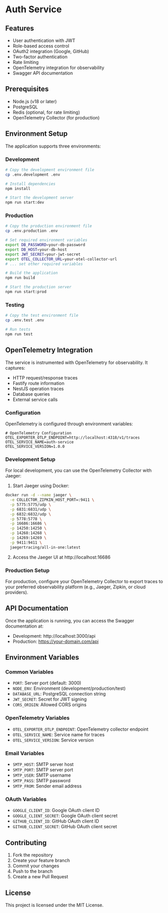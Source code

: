 # Auth Service
## Features

- User authentication with JWT
- Role-based access control
- OAuth2 integration (Google, GitHub)
- Two-factor authentication
- Rate limiting
- OpenTelemetry integration for observability
- Swagger API documentation

## Prerequisites

- Node.js (v18 or later)
- PostgreSQL
- Redis (optional, for rate limiting)
- OpenTelemetry Collector (for production)

## Environment Setup

The application supports three environments:

### Development
```bash
# Copy the development environment file
cp .env.development .env

# Install dependencies
npm install

# Start the development server
npm run start:dev
```

### Production
```bash
# Copy the production environment file
cp .env.production .env

# Set required environment variables
export DB_PASSWORD=your-db-password
export DB_HOST=your-db-host
export JWT_SECRET=your-jwt-secret
export OTEL_COLLECTOR_URL=your-otel-collector-url
# ... set other required variables

# Build the application
npm run build

# Start the production server
npm run start:prod
```

### Testing
```bash
# Copy the test environment file
cp .env.test .env

# Run tests
npm run test
```

## OpenTelemetry Integration

The service is instrumented with OpenTelemetry for observability. It captures:

- HTTP request/response traces
- Fastify route information
- NestJS operation traces
- Database queries
- External service calls

### Configuration

OpenTelemetry is configured through environment variables:

```env
# OpenTelemetry Configuration
OTEL_EXPORTER_OTLP_ENDPOINT=http://localhost:4318/v1/traces
OTEL_SERVICE_NAME=auth-service
OTEL_SERVICE_VERSION=1.0.0
```

### Development Setup

For local development, you can use the OpenTelemetry Collector with Jaeger:

1. Start Jaeger using Docker:
```bash
docker run -d --name jaeger \
  -e COLLECTOR_ZIPKIN_HOST_PORT=:9411 \
  -p 5775:5775/udp \
  -p 6831:6831/udp \
  -p 6832:6832/udp \
  -p 5778:5778 \
  -p 16686:16686 \
  -p 14250:14250 \
  -p 14268:14268 \
  -p 14269:14269 \
  -p 9411:9411 \
  jaegertracing/all-in-one:latest
```

2. Access the Jaeger UI at http://localhost:16686

### Production Setup

For production, configure your OpenTelemetry Collector to export traces to your preferred observability platform (e.g., Jaeger, Zipkin, or cloud providers).

## API Documentation

Once the application is running, you can access the Swagger documentation at:
- Development: http://localhost:3000/api
- Production: https://your-domain.com/api

## Environment Variables

### Common Variables
- `PORT`: Server port (default: 3000)
- `NODE_ENV`: Environment (development/production/test)
- `DATABASE_URL`: PostgreSQL connection string
- `JWT_SECRET`: Secret for JWT signing
- `CORS_ORIGIN`: Allowed CORS origins

### OpenTelemetry Variables
- `OTEL_EXPORTER_OTLP_ENDPOINT`: OpenTelemetry collector endpoint
- `OTEL_SERVICE_NAME`: Service name for traces
- `OTEL_SERVICE_VERSION`: Service version

### Email Variables
- `SMTP_HOST`: SMTP server host
- `SMTP_PORT`: SMTP server port
- `SMTP_USER`: SMTP username
- `SMTP_PASS`: SMTP password
- `SMTP_FROM`: Sender email address

### OAuth Variables
- `GOOGLE_CLIENT_ID`: Google OAuth client ID
- `GOOGLE_CLIENT_SECRET`: Google OAuth client secret
- `GITHUB_CLIENT_ID`: GitHub OAuth client ID
- `GITHUB_CLIENT_SECRET`: GitHub OAuth client secret

## Contributing

1. Fork the repository
2. Create your feature branch
3. Commit your changes
4. Push to the branch
5. Create a new Pull Request

## License

This project is licensed under the MIT License. 
